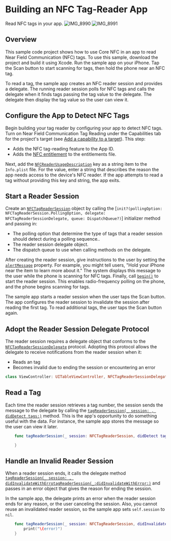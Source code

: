 # Building an NFC Tag-Reader App

Read NFC tags in your app.
![IMG_8990](https://github.com/akshayPhulareNitor/NFCTagReader/assets/127845792/f8325191-97d7-4b24-9f54-d69259e237d6)
![IMG_8991](https://github.com/akshayPhulareNitor/NFCTagReader/assets/127845792/c4d571e6-3299-492b-a0c2-b762dbeef1f1)

## Overview

This sample code project shows how to use Core NFC in an app to read Near Field Communication (NFC) tags. To use this sample, download the project and build it using Xcode. Run the sample app on your iPhone. Tap the Scan button to start scanning for tags, then hold the phone near an NFC tag.

To read a tag, the sample app creates an NFC reader session and provides a delegate. The running reader session polls for NFC tags and calls the delegate when it finds tags passing the tag value to the delegate. The delegate then display the tag value so the user can view it.

## Configure the App to Detect NFC Tags

Begin building your tag reader by configuring your app to detect NFC tags. Turn on Near Field Communication Tag Reading under the Capabilities tab for the project's target (see [Add a capability to a target](https://help.apple.com/xcode/mac/current/#/dev88ff319e7)). This step:

- Adds the NFC tag-reading feature to the App ID.
- Adds the [NFC entitlement](https://developer.apple.com/documentation/bundleresources/entitlements/com_apple_developer_nfc_readersession_formats) to the entitlements file.

Next, add the [`NFCReaderUsageDescription`](https://developer.apple.com/documentation/bundleresources/information_property_list/nfcreaderusagedescription) key as a string item to the `Info.plist` file. For the value, enter a string that describes the reason the app needs access to the device's NFC reader. If the app attempts to read a tag without providing this key and string, the app exits.

## Start a Reader Session

Create an [`NFCTagReaderSession`](https://developer.apple.com/documentation/corenfc/nfctagreadersession) object by calling the [`init?(pollingOption: NFCTagReaderSession.PollingOption, delegate: NFCTagReaderSessionDelegate, queue: DispatchQueue?)`] initializer method and passing in:

- The polling option that determine the type of tags that a reader session should detect during a polling sequence..
- The reader session delegate object.
- The dispatch queue to use when calling methods on the delegate.

After creating the reader session, give instructions to the user by setting the [`alertMessage`](https://developer.apple.com/documentation/corenfc/nfcreadersessionprotocol/2919987-alertmessage) property. For example, you might tell users, "Hold your iPhone near the item to learn more about it." The system displays this message to the user while the phone is scanning for NFC tags.
Finally, call [`begin()`](https://developer.apple.com/documentation/corenfc/nfcreadersessionprotocol/2874112-begin) to start the reader session. This enables radio-frequency polling on the phone, and the phone begins scanning for tags.

The sample app starts a reader session when the user taps the Scan button. The app configures the reader session to invalidate the session after reading the first tag. To read additional tags, the user taps the Scan button again.


## Adopt the Reader Session Delegate Protocol

The reader session requires a delegate object that conforms to the [`NFCTagReaderSessionDelegate`](https://developer.apple.com/documentation/corenfc/nfctagreadersessiondelegate) protocol. Adopting this protocol allows the delegate to receive notifications from the reader session when it:

- Reads an tag
- Becomes invalid due to ending the session or encountering an error

``` swift
class ViewController: UITableViewController, NFCTagReaderSessionDelegate {
```


## Read a Tag

Each time the reader session retrieves a tag number, the session sends the message to the delegate by calling the [`tagReaderSession(_ session: , didDetect tags:)`](https://developer.apple.com/documentation/corenfc/nfctagreadersessiondelegate/3282000-tagreadersession) method. This is the app's opportunity to do something useful with the data. For instance, the sample app stores the message so the user can view it later.

``` swift
    func tagReaderSession(_ session: NFCTagReaderSession, didDetect tags: [NFCTag]) {

    }
```

## Handle an Invalid Reader Session

When a reader session ends, it calls the delegate method [`tagReaderSession(_ session: , didInvalidateWithErrotagReaderSession(_:didInvalidateWithError:)`](https://developer.apple.com/documentation/corenfc/nfctagreadersessiondelegate/3282001-tagreadersession) and passes in an error object that gives the reason for ending the session. 

In the sample app, the delegate prints an error when the reader session ends for any reason, or the user canceling the session. Also, you cannot reuse an invalidated reader session, so the sample app sets `self.session` to `nil`.

``` swift
    func tagReaderSession(_ session: NFCTagReaderSession, didInvalidateWithError error: Error) {
        print("\(error)")
    }
```

